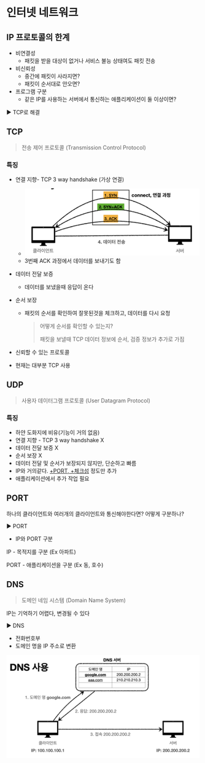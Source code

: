 # 인터넷 네트워크



## IP 프로토콜의 한계

- 비연결성
  - 패킷을 받을 대상이 없거나 서비스 불능 상태여도 패킷 전송
- 비신뢰성
  - 중간에 패킷이 사라지면?
  - 패킷이 순서대로 안오면?
- 프로그램 구분
  - 같은 IP를 사용하는 서버에서 통신하는 애플리케이션이 둘 이상이면?

▶️ TCP로 해결



## TCP

> 전송 제어 프로토콜 (Transmission Control Protocol)

### 특징

- 연결 지향- TCP 3 way handshake (가상 연결)

  - ![스크린샷 2021-10-25 오후 11.10.48](img/TCP.png)
  - 3번째 ACK 과정에서 데이터를 보내기도 함

- 데이터 전달 보증

  - 데이터를 보냈을때 응답이 온다

- 순서 보장

  - 패킷의 순서를 확인하여 잘못된것을 체크하고, 데이터를 다시 요청

    > 어떻게 순서를 확인할 수 있는지?
    >
    > 패킷을 보낼때 TCP 데이터 정보에 순서, 검증 정보가 추가로 가짐

- 신뢰할 수 있는 프로토콜

- 현재는 대부분 TCP 사용



## UDP

> 사용자 데이터그램 프로토콜 (User Datagram Protocol)

### 특징

- 하얀 도화지에 비유(기능이 거의 없음)
- 연결 지향 - TCP 3 way handshake X
- 데이터 전달 보증 X
- 순서 보장 X
- 데이터 전달 및 순서가 보장되지 않지만, 단순하고 빠름
- IP와 거의같다. <u>+PORT, +체크섬</u> 정도만 추가
- 애플리케이션에서 추가 작업 필요



## PORT

하나의 클라이언트와 여러개의 클라이언트와 통신해야한다면? 어떻게 구분하나? 

 ▶️  PORT

- IP와 PORT 구분

IP - 목적지를 구분 (Ex 아파트)

PORT - 애플리케이션을 구분 (Ex 동, 호수)



## DNS

> 도메인 네임 시스템 (Domain Name System)

IP는 기억하기 어렵다, 변경될 수 있다

▶️  DNS

- 전화번호부
- 도메인 명을 IP 주소로 변환

![스크린샷 2021-10-25 오후 11.23.36](img/DNS.png)